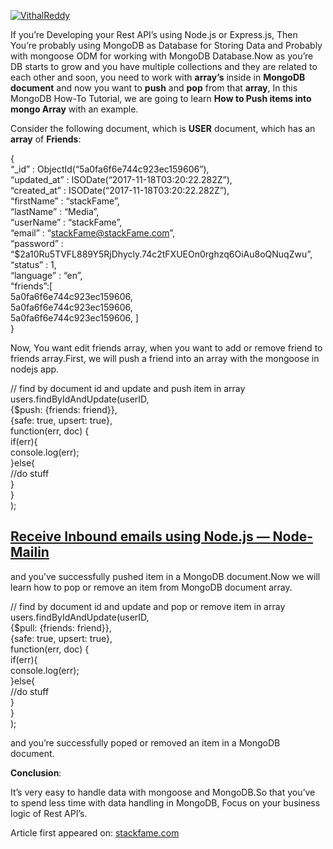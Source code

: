 [![VithalReddy](https://miro.medium.com/fit/c/96/96/1*GlQSX_dAtVf7agV94PlmgA.jpeg)](https://medium.com/@vithalreddy?source=post_page-----91b7bbd0d218--------------------------------)

If you’re Developing your Rest API’s using Node.js or Express.js, Then You’re probably using MongoDB as Database for Storing Data and Probably with mongoose ODM for working with MongoDB Database.Now as you’re DB starts to grow and you have multiple collections and they are related to each other and soon, you need to work with **array’s** inside in **MongoDB document** and now you want to **push** and **pop** from that **array**, In this MongoDB How-To Tutorial, we are going to learn **How to Push items into mongo Array** with an example.

Consider the following document, which is **USER** document, which has an **array** of **Friends**:

{  
“\_id” : ObjectId(“5a0fa6f6e744c923ec159606”),  
“updated_at” : ISODate(“2017-11-18T03:20:22.282Z”),  
“created_at” : ISODate(“2017-11-18T03:20:22.282Z”),  
“firstName” : “stackFame”,  
“lastName” : “Media”,  
“userName” : “stackFame”,  
“email” : “stackFame@stackFame.com”,  
“password” : “$2a<span class="math inline">10</span>Ru5TVFL889Y5RjDhycly.74c2tFXUEOn0rghzq6OiAu8oQNuqZwu”,  
“status” : 1,  
“language” : “en”,  
“friends”:\[  
5a0fa6f6e744c923ec159606,  
5a0fa6f6e744c923ec159606,  
5a0fa6f6e744c923ec159606, \]  
}

Now, You want edit friends array, when you want to add or remove friend to friends array.First, we will push a friend into an array with the mongoose in nodejs app.

// find by document id and update and push item in array  
users.findByIdAndUpdate(userID,  
{$push: {friends: friend}},  
{safe: true, upsert: true},  
function(err, doc) {  
if(err){  
console.log(err);  
}else{  
//do stuff  
}  
}  
);

## [Receive Inbound emails using Node.js — Node-Mailin](https://stackfame.com/receive-inbound-emails-node-js)

and you’ve successfully pushed item in a MongoDB document.Now we will learn how to pop or remove an item from MongoDB document array.

// find by document id and update and pop or remove item in array  
users.findByIdAndUpdate(userID,  
{$pull: {friends: friend}},  
{safe: true, upsert: true},  
function(err, doc) {  
if(err){  
console.log(err);  
}else{  
//do stuff  
}  
}  
);

and you’re successfully poped or removed an item in a MongoDB document.

**Conclusion**:

It’s very easy to handle data with mongoose and MongoDB.So that you’ve to spend less time with data handling in MongoDB, Focus on your business logic of Rest API’s.

Article first appeared on: [stackfame.com](https://stackfame.com/push-pop-item-mongodb-array-mongoose-nodejs)
